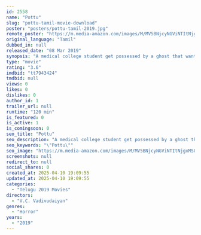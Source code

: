 ```yaml
---
id: 2558
name: "Pottu"
slug: "pottu-tamil-movie-download"
poster: "posters/pottu-tamil-2019.jpg"
remote_poster: "https://m.media-amazon.com/images/M/MV5BNjcyNGViNTItNjgxMS00ZWQ3LWI2MGEtZTY0MDViZjZmMjMyXkEyXkFqcGc@._V1_SX300.jpg"
original_language: "Tamil"
dubbed_in: null
released_date: "08 Mar 2019"
synopsis: "A medical college student get possessed by a ghost that wants to take revenge on the college's dean."
type: "movie"
rating: "3.6"
imdbid: "tt7943424"
tmdbid: null
views: 0
likes: 0
dislikes: 0
author_id: 1
trailer_url: null
runtime: "120 min"
is_featured: 0
is_active: 1
is_comingsoon: 0
seo_title: "Pottu"
seo_description: "A medical college student get possessed by a ghost that wants to take revenge on the college's dean."
seo_keywords: "\"Pottu\""
seo_image: "https://m.media-amazon.com/images/M/MV5BNjcyNGViNTItNjgxMS00ZWQ3LWI2MGEtZTY0MDViZjZmMjMyXkEyXkFqcGc@._V1_SX300.jpg"
screenshots: null
redirect_to: null
social_shares: 0
created_at: 2025-04-10 19:09:55
updated_at: 2025-04-10 19:09:55
categories:
  - "Telugu 2019 Movies"
directors:
  - "V.C. Vadivudaiyan"
genres:
  - "Horror"
years:
  - "2019"
---
```

